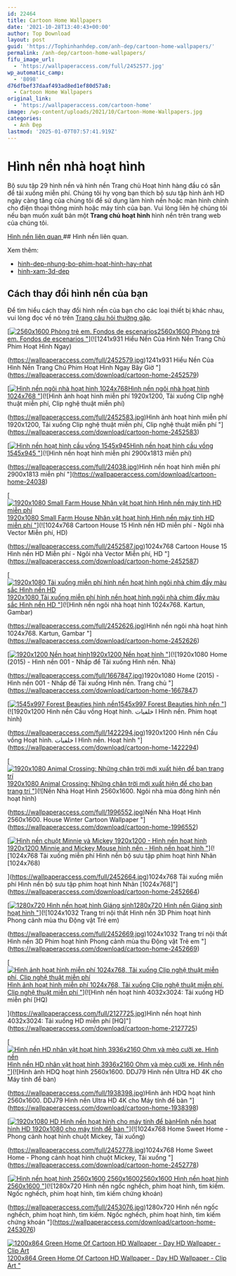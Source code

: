 ```yaml
---
id: 22464
title: Cartoon Home Wallpapers
date: '2021-10-28T13:40:43+00:00'
author: Top Download
layout: post
guid: 'https://Tophinhanhdep.com/anh-dep/cartoon-home-wallpapers/'
permalink: /anh-dep/cartoon-home-wallpapers/
fifu_image_url:
  - 'https://wallpaperaccess.com/full/2452577.jpg'
wp_automatic_camp:
  - '8098'
d76dfbef37daaf493ad8ed1ef80d57a8:
  - Cartoon Home Wallpapers
original_link:
  - 'https://wallpaperaccess.com/cartoon-home'
image: /wp-content/uploads/2021/10/Cartoon-Home-Wallpapers.jpg
categories:
  - Ảnh Đẹp
lastmod: '2025-01-07T07:57:41.919Z'
---
```

# Hình nền nhà hoạt hình

Bộ sưu tập 29 hình nền và hình nền Trang chủ Hoạt hình hàng đầu có sẵn để tải xuống miễn phí. Chúng tôi hy vọng bạn thích bộ sưu tập hình ảnh HD ngày càng tăng của chúng tôi để sử dụng làm hình nền hoặc màn hình chính cho điện thoại thông minh hoặc máy tính của bạn. Vui lòng liên hệ chúng tôi nếu bạn muốn xuất bản một **Trang chủ hoạt hình** hình nền trên trang web của chúng tôi.

[Hình nền liên quan ](#related) ## Hình nền liên quan.

   
 Xem thêm:

   
- [hinh-dep-nhung-bo-phim-hoat-hinh-hay-nhat](https://tophinhanhdep.com/hinh-nen-dep/hinh-dep-nhung-bo-phim-hoat-hinh-hay-nhat/)
- [hinh-xam-3d-dep](https://tophinhanhdep.com/hinh-xam-dep/hinh-xam-3d-dep/)

## Cách thay đổi hình nền của bạn

Để tìm hiểu cách thay đổi hình nền của bạn cho các loại thiết bị khác nhau, vui lòng đọc về nó trên [Trang câu hỏi thường gặp](https://tophinhanhdep.com/faq/).

  
[[![2560x1600 Phòng trẻ em.  Fondos de escenarios](https://wallpaperaccess.com/full/2452577.jpg)2560x1600 Phòng trẻ em. Fondos de escenarios "](https://wallpaperaccess.com/download/cartoon-home-2452577)](![1241x931 Hiểu Nền Của Hình Nền Trang Chủ Phim Hoạt Hình Ngay)

(https://wallpaperaccess.com/full/2452579.jpg)1241x931 Hiểu Nền Của Hình Nền Trang Chủ Phim Hoạt Hình Ngay Bây Giờ "](https://wallpaperaccess.com/download/cartoon-home-2452579)

[[![Hình nền ngôi nhà hoạt hình 1024x768](https://wallpaperaccess.com/full/2452582.jpg)Hình nền ngôi nhà hoạt hình 1024x768 "](https://wallpaperaccess.com/download/cartoon-home-2452582)](![Hình ảnh hoạt hình miễn phí 1920x1200, Tải xuống Clip nghệ thuật miễn phí, Clip nghệ thuật miễn phí)

(https://wallpaperaccess.com/full/2452583.jpg)Hình ảnh hoạt hình miễn phí 1920x1200, Tải xuống Clip nghệ thuật miễn phí, Clip nghệ thuật miễn phí "](https://wallpaperaccess.com/download/cartoon-home-2452583)

[[![Hình nền hoạt hình cầu vồng 1545x945](https://wallpaperaccess.com/full/1422295.jpg)Hình nền hoạt hình cầu vồng 1545x945 "](https://wallpaperaccess.com/download/cartoon-home-1422295)](![Hình nền hoạt hình miễn phí 2900x1813 miễn phí)

(https://wallpaperaccess.com/full/24038.jpg)Hình nền hoạt hình miễn phí 2900x1813 miễn phí "](https://wallpaperaccess.com/download/cartoon-home-24038)

[[![1920x1080 Small Farm House Nhân vật hoạt hình Hình nền máy tính HD miễn phí](https://wallpaperaccess.com/full/2098393.jpg)1920x1080 Small Farm House Nhân vật hoạt hình Hình nền máy tính HD miễn phí "](https://wallpaperaccess.com/download/cartoon-home-2098393)](![1024x768 Cartoon House 15 Hình nền HD miễn phí - Ngôi nhà Vector Miễn phí, HD)

(https://wallpaperaccess.com/full/2452587.jpg)1024x768 Cartoon House 15 Hình nền HD Miễn phí - Ngôi nhà Vector Miễn phí, HD "](https://wallpaperaccess.com/download/cartoon-home-2452587)

[[![1920x1080 Tải xuống miễn phí hình nền hoạt hình ngôi nhà chim đầy màu sắc Hình nền HD](https://wallpaperaccess.com/full/2452589.jpg) 1920x1080 Tải xuống miễn phí hình nền hoạt hình ngôi nhà chim đầy màu sắc Hình nền HD "](https://wallpaperaccess.com/download/cartoon-home-2452589)](![Hình nền ngôi nhà hoạt hình 1024x768.  Kartun, Gambar)

(https://wallpaperaccess.com/full/2452626.jpg)Hình nền ngôi nhà hoạt hình 1024x768. Kartun, Gambar "](https://wallpaperaccess.com/download/cartoon-home-2452626)

[[![1920x1200 Nền hoạt hình](https://wallpaperaccess.com/full/2452631.jpg)1920x1200 Nền hoạt hình "](https://wallpaperaccess.com/download/cartoon-home-2452631)](![1920x1080 Home (2015) - Hình nền 001 - Nhấp để Tải xuống Hình nền.  Nhà)

(https://wallpaperaccess.com/full/1667847.jpg)1920x1080 Home (2015) - Hình nền 001 - Nhấp để Tải xuống Hình nền. Trang chủ "](https://wallpaperaccess.com/download/cartoon-home-1667847)

[[![1545x997 Forest Beauties hình nền](https://wallpaperaccess.com/full/2315783.jpg)1545x997 Forest Beauties hình nền "](https://wallpaperaccess.com/download/cartoon-home-2315783)](![1920x1200 Hình nền Cầu vồng Hoạt hình.  خلفيات l Hình nền.  Phim hoạt hình)

(https://wallpaperaccess.com/full/1422294.jpg)1920x1200 Hình nền Cầu vồng Hoạt hình. خلفيات l Hình nền. Hoạt hình "](https://wallpaperaccess.com/download/cartoon-home-1422294)

[[![1920x1080 Animal Crossing: Những chân trời mới xuất hiện để bạn trang trí](https://wallpaperaccess.com/full/2452650.jpg)1920x1080 Animal Crossing: Những chân trời mới xuất hiện để cho bạn trang trí "](https://wallpaperaccess.com/download/cartoon-home-2452650)](![Nền Nhà Hoạt Hình 2560x1600.  Ngôi nhà mùa đông hình nền hoạt hình)

(https://wallpaperaccess.com/full/1996552.jpg)Nền Nhà Hoạt Hình 2560x1600. House Winter Cartoon Wallpaper "](https://wallpaperaccess.com/download/cartoon-home-1996552)

[[![Hình nền chuột Minnie và Mickey 1920x1200 - Hình nền hoạt hình](https://wallpaperaccess.com/full/2452657.jpg)1920x1200 Minnie and Mickey Mouse hình nền - Hình nền hoạt hình "](https://wallpaperaccess.com/download/cartoon-home-2452657)](![1024x768 Tải xuống miễn phí Hình nền bộ sưu tập phim hoạt hình Nhãn [1024x768)

](https://wallpaperaccess.com/full/2452664.jpg)1024x768 Tải xuống miễn phí Hình nền bộ sưu tập phim hoạt hình Nhãn \[1024x768\]"](https://wallpaperaccess.com/download/cartoon-home-2452664)

[[![1280x720 Hình nền hoạt hình Giáng sinh](https://wallpaperaccess.com/full/2452666.jpg)1280x720 Hình nền Giáng sinh hoạt hình "](https://wallpaperaccess.com/download/cartoon-home-2452666)](![1024x1032 Trang trí nội thất Hình nền 3D Phim hoạt hình Phong cảnh mùa thu Động vật Trẻ em)

(https://wallpaperaccess.com/full/2452669.jpg)1024x1032 Trang trí nội thất Hình nền 3D Phim hoạt hình Phong cảnh mùa thu Động vật Trẻ em "](https://wallpaperaccess.com/download/cartoon-home-2452669)

[[![Hình ảnh hoạt hình miễn phí 1024x768, Tải xuống Clip nghệ thuật miễn phí, Clip nghệ thuật miễn phí](https://wallpaperaccess.com/full/24228.jpg)Hình ảnh hoạt hình miễn phí 1024x768, Tải xuống Clip nghệ thuật miễn phí, Clip nghệ thuật miễn phí "](https://wallpaperaccess.com/download/cartoon-home-24228)](![Hình nền hoạt hình 4032x3024: Tải xuống HD miễn phí [HQ)

](https://wallpaperaccess.com/full/2127725.jpg)Hình nền hoạt hình 4032x3024: Tải xuống HD miễn phí \[HQ\]"](https://wallpaperaccess.com/download/cartoon-home-2127725)

[[![Hình nền HD nhân vật hoạt hình 3936x2160 Ohm và mèo cưỡi xe.  Hình nền](https://wallpaperaccess.com/full/2452700.jpg)Hình nền HD nhân vật hoạt hình 3936x2160 Ohm và mèo cưỡi xe. Hình nền "](https://wallpaperaccess.com/download/cartoon-home-2452700)](![Hình ảnh HDQ hoạt hình 2560x1600.  DDJ79 Hình nền Ultra HD 4K cho Máy tính để bàn)

(https://wallpaperaccess.com/full/1938398.jpg)Hình ảnh HDQ hoạt hình 2560x1600. DDJ79 Hình nền Ultra HD 4K cho Máy tính để bàn "](https://wallpaperaccess.com/download/cartoon-home-1938398)

[[![1920x1080 HD Hình nền hoạt hình cho máy tính để bàn](https://wallpaperaccess.com/full/2452742.jpg)Hình nền hoạt hình HD 1920x1080 cho máy tính để bàn "](https://wallpaperaccess.com/download/cartoon-home-2452742)](![1024x768 Home Sweet Home - Phong cảnh hoạt hình chuột Mickey, Tải xuống)

(https://wallpaperaccess.com/full/2452778.jpg)1024x768 Home Sweet Home - Phong cảnh hoạt hình chuột Mickey, Tải xuống "](https://wallpaperaccess.com/download/cartoon-home-2452778)

[[![Hình nền hoạt hình 2560x1600 2560x1600](https://wallpaperaccess.com/full/2453066.jpg)2560x1600 Hình nền hoạt hình 2560x1600 "](https://wallpaperaccess.com/download/cartoon-home-2453066)](![1280x720 Hình nền ngốc nghếch, phim hoạt hình, tìm kiếm.  Ngốc nghếch, phim hoạt hình, tìm kiếm chứng khoán)

(https://wallpaperaccess.com/full/2453076.jpg)1280x720 Hình nền ngốc nghếch, phim hoạt hình, tìm kiếm. Ngốc nghếch, phim hoạt hình, tìm kiếm chứng khoán "](https://wallpaperaccess.com/download/cartoon-home-2453076)

[![1200x864 Green Home Of Cartoon HD Wallpaper - Day HD Wallpaper - Clip Art](https://wallpaperaccess.com/full/2453497.jpg) 1200x864 Green Home Of Cartoon HD Wallpaper - Day HD Wallpaper - Clip Art "](https://wallpaperaccess.com/download/cartoon-home-2453497)
